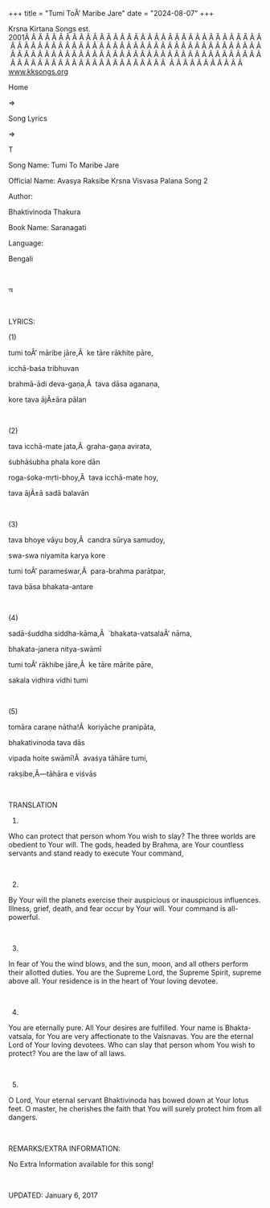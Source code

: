 +++ 
title = "Tumi ToÂ’ Maribe Jare"
date = "2024-08-07"
+++

Krsna Kirtana Songs est. 2001Â Â Â Â Â Â Â Â Â Â Â Â Â Â Â Â Â Â Â Â Â Â Â Â Â Â Â Â Â Â Â Â Â Â Â Â Â Â Â Â Â Â Â Â Â Â Â Â Â Â Â Â Â Â Â Â Â Â Â Â Â Â Â Â Â Â Â Â Â Â Â Â Â Â Â Â Â Â Â Â Â Â Â Â Â Â Â Â Â Â Â Â Â Â Â Â Â Â Â Â Â Â Â Â Â Â Â Â Â Â Â Â Â Â Â Â Â Â Â Â Â Â Â Â Â Â Â Â Â Â Â Â  Â Â Â Â Â Â Â Â Â Â Â  
www.kksongs.org








Home
 
⇒
 
Song Lyrics
 
⇒
 
T


Song
Name: Tumi To Maribe Jare


Official
Name: Avasya Raksibe Krsna Visvasa Palana Song 2


Author:

Bhaktivinoda Thakura


Book
Name: 
Saranagati


Language:

Bengali


 








অ








 


LYRICS:


(1)


tumi
toÂ’ māribe jāre,Â  ke tāre rākhite pāre,


icchā-baśa
tribhuvan


brahmā-ādi
deva-gaṇa,Â  tava dāsa aganaṇa,


kore
tava ājÃ±āra pālan


 


(2)


tava
icchā-mate jata,Â  graha-gaṇa avirata,


śubhāśubha
phala kore dān


roga-śoka-mṛti-bhoy,Â 
tava icchā-mate hoy,


tava
ājÃ±ā sadā balavān


 


(3)


tava
bhoye vāyu boy,Â  candra sūrya samudoy,


swa-swa
niyamita karya kore


tumi
toÂ’ parameśwar,Â  para-brahma parātpar,


tava
bāsa bhakata-antare


 


(4)


sadā-śuddha
siddha-kāma,Â  `bhakata-vatsalaÂ’ nāma,


bhakata-janera
nitya-swāmī


tumi
toÂ’ rākhibe jāre,Â  ke tāre mārite pāre,


sakala
vidhira vidhi tumi


 


(5)


tomāra
caraṇe nātha!Â  koriyāche pranipāta,


bhakativinoda
tava dās


vipada
hoite swāmī!Â  avaśya tāhāre tumi,


rakṣibe,Â—tāhāra
e viśvās


 


TRANSLATION


1)
Who can protect that person whom You wish to slay? The three worlds are
obedient to Your will. The gods, headed by Brahma, are Your countless servants
and stand ready to execute Your command,


 


2)
By Your will the planets exercise their auspicious or inauspicious influences.
Illness, grief, death, and fear occur by Your will. Your command is
all-powerful.


 


3)
In fear of You the wind blows, and the sun, moon, and all others perform their
allotted duties. You are the Supreme Lord, the Supreme Spirit, supreme above
all. Your residence is in the heart of Your loving devotee.


 


4)
You are eternally pure. All Your desires are fulfilled. Your name is
Bhakta-vatsala, for You are very affectionate to the Vaisnavas. You are the eternal
Lord of Your loving devotees. Who can slay that person whom You wish to
protect? You are the law of all laws.


 


5)
O Lord, Your eternal servant Bhaktivinoda has bowed down at Your lotus feet. O
master, he cherishes the faith that You will surely protect him from all
dangers.


 


REMARKS/EXTRA
INFORMATION:


No
Extra Information available for this song!


 


UPDATED:
 January 6, 2017